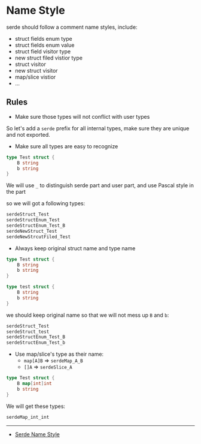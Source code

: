 # Name Style

serde should follow a comment name styles, include:

- struct fields enum type
- struct fields enum value
- struct field visitor type
- new struct filed vistior type
- struct visitor
- new struct visitor
- map/slice vistior
- ...

## Rules

- Make sure those types will not conflict with user types

So let's add a `serde` prefix for all internal types, make sure they are unique and not exported.

- Make sure all types are easy to recognize

```go
type Test struct {
	B string
	b string
}
```

We will use `_` to distinguish serde part and user part, and use Pascal style in the part

so we will got a following types:

```go
serdeStruct_Test
serdeStructEnum_Test
serdeStructEnum_Test_B
serdeNewStruct_Test
serdeNewStrcutFiled_Test
```

- Always keep original struct name and type name

```go
type Test struct {
	B string
	b string
}

type test struct {
	B string
	b string
}
```

we should keep original name so that we will not mess up `B` and `b`:

```go
serdeStruct_Test
serdeStruct_test
serdeStructEnum_Test_B
serdeStructEnum_Test_b
```

- Use map/slice's type as their name:
    - `map[A]B` => `serdeMap_A_B`
    - `[]A` => `serdeSlice_A`

```go
type Test struct {
	B map[int]int
	b string
}
```

We will get these types:

```go
serdeMap_int_int
```

---

- [Serde Name Style](https://github.com/Xuanwo/serde-go/issues/4)
